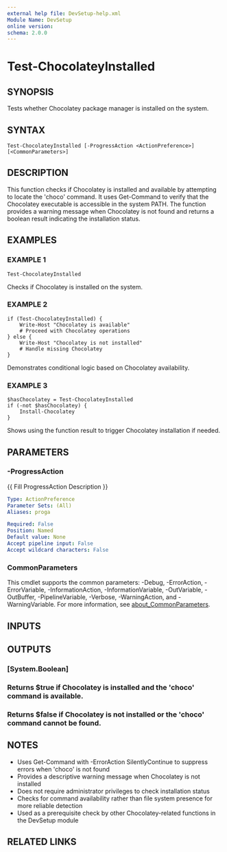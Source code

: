 ```yaml
---
external help file: DevSetup-help.xml
Module Name: DevSetup
online version:
schema: 2.0.0
---
```


# Test-ChocolateyInstalled

## SYNOPSIS
Tests whether Chocolatey package manager is installed on the system.

## SYNTAX

```
Test-ChocolateyInstalled [-ProgressAction <ActionPreference>] [<CommonParameters>]
```

## DESCRIPTION
This function checks if Chocolatey is installed and available by attempting to locate the 'choco' command.
It uses Get-Command to verify that the Chocolatey executable is accessible in the system PATH.
The function provides a warning message when Chocolatey is not found and returns a boolean result
indicating the installation status.

## EXAMPLES

### EXAMPLE 1
```
Test-ChocolateyInstalled
```

Checks if Chocolatey is installed on the system.

### EXAMPLE 2
```
if (Test-ChocolateyInstalled) {
    Write-Host "Chocolatey is available"
    # Proceed with Chocolatey operations
} else {
    Write-Host "Chocolatey is not installed"
    # Handle missing Chocolatey
}
```

Demonstrates conditional logic based on Chocolatey availability.

### EXAMPLE 3
```
$hasChocolatey = Test-ChocolateyInstalled
if (-not $hasChocolatey) {
    Install-Chocolatey
}
```

Shows using the function result to trigger Chocolatey installation if needed.

## PARAMETERS

### -ProgressAction
{{ Fill ProgressAction Description }}

```yaml
Type: ActionPreference
Parameter Sets: (All)
Aliases: proga

Required: False
Position: Named
Default value: None
Accept pipeline input: False
Accept wildcard characters: False
```

### CommonParameters
This cmdlet supports the common parameters: -Debug, -ErrorAction, -ErrorVariable, -InformationAction, -InformationVariable, -OutVariable, -OutBuffer, -PipelineVariable, -Verbose, -WarningAction, and -WarningVariable. For more information, see [about_CommonParameters](http://go.microsoft.com/fwlink/?LinkID=113216).

## INPUTS

## OUTPUTS

### [System.Boolean]
### Returns $true if Chocolatey is installed and the 'choco' command is available.
### Returns $false if Chocolatey is not installed or the 'choco' command cannot be found.
## NOTES
- Uses Get-Command with -ErrorAction SilentlyContinue to suppress errors when 'choco' is not found
- Provides a descriptive warning message when Chocolatey is not installed
- Does not require administrator privileges to check installation status
- Checks for command availability rather than file system presence for more reliable detection
- Used as a prerequisite check by other Chocolatey-related functions in the DevSetup module

## RELATED LINKS
